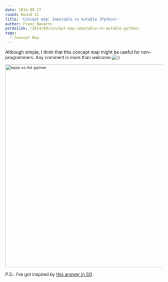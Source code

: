 ```yaml
---
date: 2014-09-17
round: Round 11
title: 'Concept map: Immutable vs mutable (Python)'
author: Franz Navarro
permalink: /2014/09/concept-map-immutable-vs-mutable-python/
tags:
  - Concept Map
---
```

Although simple, I think that this concept map might be useful for non-programmers. Any comment is more than welcome <img src="http://localhost:8080/wp-includes/images/smilies/icon_smile.gif" alt=":)" class="wp-smiley" />

<img class="alignnone size-large wp-image-8764" style="font-size: 12px; line-height: 18px;" alt="tupla-vs-list-python" src="/software-carpentry-training-website/uploads/2014/09/foto-2-1024x939.jpg" width="707" height="648" />

P.S.: I&#8217;ve got inspired by <a href="http://stackoverflow.com/questions/1708510/python-list-vs-tuple-when-to-use-each#comment22973344_1708610" target="_blank">this answer in SO</a>

&nbsp;
